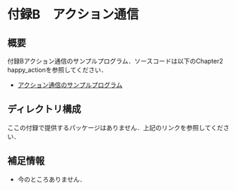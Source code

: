 # 付録B　アクション通信
## 概要
付録Bアクション通信のサンプルプログラム．ソースコードは以下のChapter2 happy_actionを参照してください．
- [アクション通信のサンプルプログラム](https://github.com/AI-Robot-Book/chapter2/tree/master/happy_action)

## ディレクトリ構成
ここの付録で提供するパッケージはありません．上記のリンクを参照してください．


## 補足情報
- 今のところありません．
